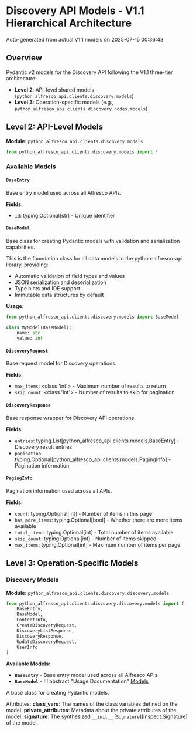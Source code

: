 # Discovery API Models - V1.1 Hierarchical Architecture

Auto-generated from actual V1.1 models on 2025-07-15 00:36:43

## Overview

Pydantic v2 models for the Discovery API following the V1.1 three-tier architecture:

- **Level 2**: API-level shared models (`python_alfresco_api.clients.discovery.models`)
- **Level 3**: Operation-specific models (e.g., `python_alfresco_api.clients.discovery.nodes.models`)

## Level 2: API-Level Models

**Module**: `python_alfresco_api.clients.discovery.models`

```python
from python_alfresco_api.clients.discovery.models import *
```

### Available Models

#### `BaseEntry`
Base entry model used across all Alfresco APIs.

**Fields:**
- `id`: typing.Optional[str] - Unique identifier

#### `BaseModel`
Base class for creating Pydantic models with validation and serialization capabilities.

This is the foundation class for all data models in the python-alfresco-api library, providing:
- Automatic validation of field types and values
- JSON serialization and deserialization
- Type hints and IDE support
- Immutable data structures by default

**Usage:**
```python
from python_alfresco_api.clients.discovery.models import BaseModel

class MyModel(BaseModel):
    name: str
    value: int
```

#### `DiscoveryRequest`
Base request model for Discovery operations.

**Fields:**
- `max_items`: <class 'int'> - Maximum number of results to return
- `skip_count`: <class 'int'> - Number of results to skip for pagination

#### `DiscoveryResponse`
Base response wrapper for Discovery API operations.

**Fields:**
- `entries`: typing.List[python_alfresco_api.clients.models.BaseEntry] - Discovery result entries
- `pagination`: typing.Optional[python_alfresco_api.clients.models.PagingInfo] - Pagination information

#### `PagingInfo`
Pagination information used across all APIs.

**Fields:**
- `count`: typing.Optional[int] - Number of items in this page
- `has_more_items`: typing.Optional[bool] - Whether there are more items available
- `total_items`: typing.Optional[int] - Total number of items available
- `skip_count`: typing.Optional[int] - Number of items skipped
- `max_items`: typing.Optional[int] - Maximum number of items per page

## Level 3: Operation-Specific Models

### Discovery Models

**Module**: `python_alfresco_api.clients.discovery.discovery.models`

```python
from python_alfresco_api.clients.discovery.discovery.models import (
    BaseEntry,
    BaseModel,
    ContentInfo,
    CreateDiscoveryRequest,
    DiscoveryListResponse,
    DiscoveryResponse,
    UpdateDiscoveryRequest,
    UserInfo
)
```

**Available Models:**
- **`BaseEntry`** - Base entry model used across all Alfresco APIs.
- **`BaseModel`** - !!! abstract "Usage Documentation"
    [Models](../concepts/models.md)

A base class for creating Pydantic models.

Attributes:
    __class_vars__: The names of the class variables defined on the model.
    __private_attributes__: Metadata about the private attributes of the model.
    __signature__: The synthesized `__init__` [`Signature`][inspect.Signature] of the model.
